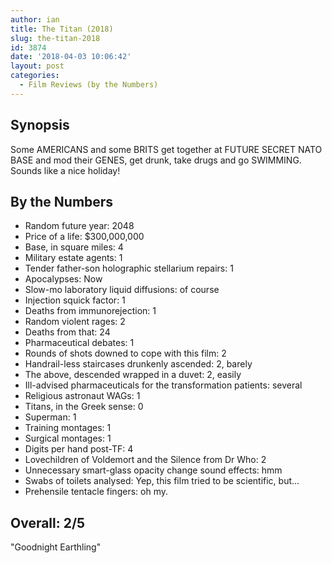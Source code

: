 ```yaml
---
author: ian
title: The Titan (2018)
slug: the-titan-2018
id: 3874
date: '2018-04-03 10:06:42'
layout: post
categories:
  - Film Reviews (by the Numbers)
---
```


## Synopsis

Some AMERICANS and some BRITS get together at FUTURE SECRET NATO BASE and mod their GENES, get drunk, take drugs and go SWIMMING. Sounds like a nice holiday!

## By the Numbers

*   Random future year: 2048
*   Price of a life: $300,000,000
*   Base, in square miles: 4
*   Military estate agents: 1
*   Tender father-son holographic stellarium repairs: 1
*   Apocalypses: Now
*   Slow-mo laboratory liquid diffusions: of course
*   Injection squick factor: 1
*   Deaths from immunorejection: 1
*   Random violent rages: 2
*   Deaths from that: 24
*   Pharmaceutical debates: 1
*   Rounds of shots downed to cope with this film: 2
*   Handrail-less staircases drunkenly ascended: 2, barely
*   The above, descended wrapped in a duvet: 2, easily
*   Ill-advised pharmaceuticals for the transformation patients: several
*   Religious astronaut WAGs: 1
*   Titans, in the Greek sense: 0
*   Superman: 1
*   Training montages: 1
*   Surgical montages: 1
*   Digits per hand post-TF: 4
*   Lovechildren of Voldemort and the Silence from Dr Who: 2
*   Unnecessary smart-glass opacity change sound effects: hmm
*   Swabs of toilets analysed: Yep, this film tried to be scientific, but...
*   Prehensile tentacle fingers: oh my.

## Overall: 2/5

"Goodnight Earthling"